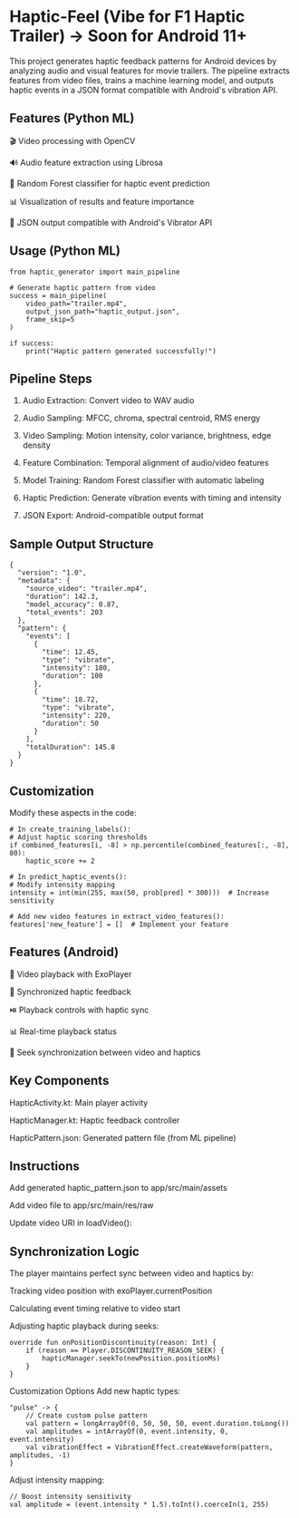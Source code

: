 # Haptic-Feel (Vibe for F1 Haptic Trailer) -> Soon for Android 11+
This project generates haptic feedback patterns for Android devices by analyzing audio and visual features for movie trailers. The pipeline extracts features from video files, trains a machine learning model, and outputs haptic events in a JSON format compatible with Android's vibration API.

## Features (Python ML)

🎬 Video processing with OpenCV

🔊 Audio feature extraction using Librosa

🤖 Random Forest classifier for haptic event prediction

📊 Visualization of results and feature importance

📱 JSON output compatible with Android's Vibrator API

## Usage (Python ML)

```
from haptic_generator import main_pipeline

# Generate haptic pattern from video
success = main_pipeline(
    video_path="trailer.mp4",
    output_json_path="haptic_output.json",
    frame_skip=5
)

if success:
    print("Haptic pattern generated successfully!")
```

## Pipeline Steps

1) Audio Extraction: Convert video to WAV audio

2) Audio Sampling: MFCC, chroma, spectral centroid, RMS energy

3) Video Sampling: Motion intensity, color variance, brightness, edge density

3) Feature Combination: Temporal alignment of audio/video features

4) Model Training: Random Forest classifier with automatic labeling

5) Haptic Prediction: Generate vibration events with timing and intensity

6) JSON Export: Android-compatible output format

## Sample Output Structure

```
{
  "version": "1.0",
  "metadata": {
    "source_video": "trailer.mp4",
    "duration": 142.3,
    "model_accuracy": 0.87,
    "total_events": 203
  },
  "pattern": {
    "events": [
      {
        "time": 12.45,
        "type": "vibrate",
        "intensity": 180,
        "duration": 100
      },
      {
        "time": 18.72,
        "type": "vibrate",
        "intensity": 220,
        "duration": 50
      }
    ],
    "totalDuration": 145.8
  }
}
```

## Customization

Modify these aspects in the code:

```
# In create_training_labels():
# Adjust haptic scoring thresholds
if combined_features[i, -8] > np.percentile(combined_features[:, -8], 80):
    haptic_score += 2

# In predict_haptic_events():
# Modify intensity mapping
intensity = int(min(255, max(50, prob[pred] * 300)))  # Increase sensitivity

# Add new video features in extract_video_features():
features['new_feature'] = []  # Implement your feature
```

## Features (Android)

🎥 Video playback with ExoPlayer

📳 Synchronized haptic feedback

⏯️ Playback controls with haptic sync

📊 Real-time playback status

🔄 Seek synchronization between video and haptics

## Key Components 

HapticActivity.kt: Main player activity

HapticManager.kt: Haptic feedback controller

HapticPattern.json: Generated pattern file (from ML pipeline)

## Instructions

Add generated haptic_pattern.json to app/src/main/assets

Add video file to app/src/main/res/raw

Update video URI in loadVideo():

## Synchronization Logic

The player maintains perfect sync between video and haptics by:

Tracking video position with exoPlayer.currentPosition

Calculating event timing relative to video start

Adjusting haptic playback during seeks:

```
override fun onPositionDiscontinuity(reason: Int) {
    if (reason == Player.DISCONTINUITY_REASON_SEEK) {
        hapticManager.seekTo(newPosition.positionMs)
    }
}
```

Customization Options
Add new haptic types:

```
"pulse" -> {
    // Create custom pulse pattern
    val pattern = longArrayOf(0, 50, 50, 50, event.duration.toLong())
    val amplitudes = intArrayOf(0, event.intensity, 0, event.intensity)
    val vibrationEffect = VibrationEffect.createWaveform(pattern, amplitudes, -1)
}
```
Adjust intensity mapping:

```
// Boost intensity sensitivity
val amplitude = (event.intensity * 1.5).toInt().coerceIn(1, 255)
```

